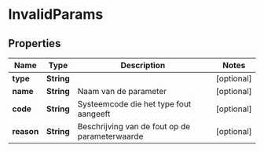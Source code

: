 # InvalidParams

## Properties
Name | Type | Description | Notes
------------ | ------------- | ------------- | -------------
**type** | **String** |  |  [optional]
**name** | **String** | Naam van de parameter |  [optional]
**code** | **String** | Systeemcode die het type fout aangeeft |  [optional]
**reason** | **String** | Beschrijving van de fout op de parameterwaarde |  [optional]
